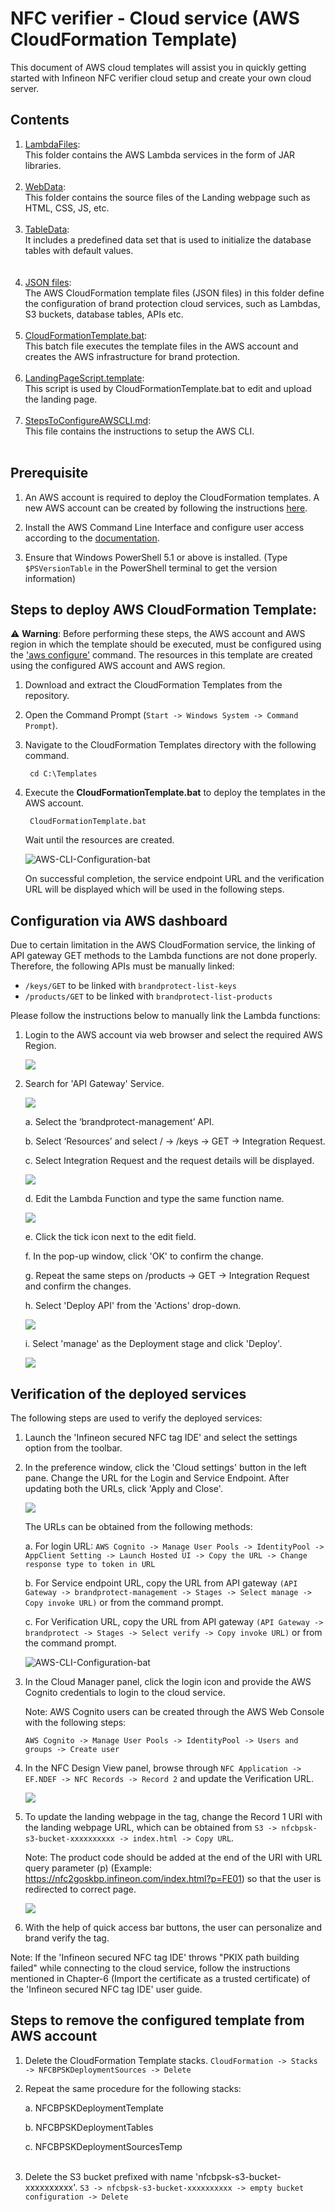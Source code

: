 # NFC verifier - Cloud service (AWS CloudFormation Template)
This document of AWS cloud templates will assist you in quickly getting started with Infineon NFC verifier cloud setup and create your own cloud server.

## Contents
1. [LambdaFiles](../AWSTemplates/LambdaFiles/):
    <br>This folder contains the AWS Lambda services in the form of JAR libraries.
    <br><br>
2. [WebData](../AWSTemplates/WebData/):
    <br>This folder contains the source files of the Landing webpage such as HTML, CSS, JS, etc.
    <br><br>
3. [TableData](../AWSTemplates/TableData/): <br>It includes a predefined data set that is used to initialize the database tables with default values.	
	<br><br>
4. [JSON files](../AWSTemplates/):
    <br>The AWS CloudFormation template files (JSON files) in this folder define the configuration of brand protection cloud services, such as Lambdas, S3 buckets, database tables, APIs etc.
    <br><br>
5.	[CloudFormationTemplate.bat](../AWSTemplates/): 
	<br>This batch file executes the template files in the AWS account and creates the AWS infrastructure for brand protection. 
	<br><br>
6.	[LandingPageScript.template](../AWSTemplates/):
	<br>This script is used by CloudFormationTemplate.bat to edit and upload the landing page.
	<br><br>
7.	[StepsToConfigureAWSCLI.md](../AWSTemplates/):
	<br>This file contains the instructions to setup the AWS CLI. 
	<br><br>

## Prerequisite
1. An AWS account is required to deploy the CloudFormation templates. A new AWS account can be created by following the instructions [here](https://aws.amazon.com/premiumsupport/knowledge-center/create-and-activate-aws-account/).

2. Install the AWS Command Line Interface and configure user access according to the [documentation](../AWSTemplates/StepsToConfigureAWSCLI.md).

3. Ensure that Windows PowerShell 5.1 or above is installed. (Type `$PSVersionTable` in the PowerShell terminal to get the version information)

## Steps to deploy AWS CloudFormation Template:
:warning: **Warning**: Before performing these steps, the AWS account and AWS region in which the template should be executed, must be configured using the ['aws configure'](../AWSTemplates/StepsToConfigureAWSCLI.md) command. The resources in this template are created using the configured AWS account and AWS region.<br>

1. Download and extract the CloudFormation Templates from the repository. 

2. Open the Command Prompt (`Start -> Windows System -> Command Prompt`).

3. Navigate to the CloudFormation Templates directory with the following command.

        cd C:\Templates

4. Execute the **CloudFormationTemplate.bat** to deploy the templates in the AWS account. 

        CloudFormationTemplate.bat

    Wait until the resources are created.

    ![AWS-CLI-Configuration-bat](../../Documents/Images/AWS-CLI-Configuration-bat.png)
    
    On successful completion, the service endpoint URL and the verification URL will be displayed which will be used in the following steps.

## Configuration via AWS dashboard

Due to certain limitation in the AWS CloudFormation service,
the linking of API gateway GET methods to the Lambda functions are not done properly. Therefore, the following APIs must be manually linked:
- `/keys/GET` to be linked with `brandprotect-list-keys`
- `/products/GET` to be linked with `brandprotect-list-products` 

Please follow the instructions below to manually link the Lambda functions:

1. Login to the AWS account via web browser and select the required AWS Region.

    ![](../../Documents/Images/AWS-Configuration-Step-01.png)

2. Search for 'API Gateway' Service.
    
    ![](../../Documents/Images/AWS-Configuration-Step-02.png)

    a. Select the ‘brandprotect-management’ API.

    b. Select ‘Resources’ and select / -> /keys -> GET -> Integration Request.

    c. Select Integration Request and the request details will be displayed.

    ![](../../Documents/Images/AWS-Configuration-Step-02-c.png)

    d. Edit the Lambda Function and type the same function name. 

    ![](../../Documents/Images/AWS-Configuration-Step-02-d.png)

    e. Click the tick icon next to the edit field.
    
    f. In the pop-up window, click 'OK' to confirm the change.
    
    g. Repeat the same steps on /products -> GET -> Integration Request and confirm the changes.
    
    h. Select 'Deploy API' from the 'Actions' drop-down.

    ![](../../Documents/Images/AWS-Configuration-Step-02-h.png)

    i. Select 'manage' as the Deployment stage and click 'Deploy'.

    ![](../../Documents/Images/AWS-Configuration-Step-02-i.png)


## Verification of the deployed services

The following steps are used to verify the deployed services:

1. Launch the 'Infineon secured NFC tag IDE' and select the settings option from the toolbar.

2. In the preference window, click the 'Cloud settings' button in the left pane. Change the URL for the Login and Service Endpoint. After updating both the URLs, click 'Apply and Close'.

    ![](../../Documents/Images/Verification-CloudFormation-Step-02.png)
   
   The URLs can be obtained from the following methods:
   
   a. For login URL: `AWS Cognito -> Manage User Pools -> IdentityPool -> AppClient Setting -> Launch Hosted UI -> Copy the URL -> Change response type to token in URL`

   b. For Service endpoint URL, copy the URL from API gateway `(API Gateway -> brandprotect-management -> Stages -> Select manage -> Copy invoke URL)` or from the command prompt.

   c. For Verification URL, copy the URL from API gateway `(API Gateway -> brandprotect -> Stages -> Select verify -> Copy invoke URL)` or from the command prompt.

   ![AWS-CLI-Configuration-bat](../../Documents/Images/AWS-CLI-Configuration-bat-output-urls.png)
   
3. In the Cloud Manager panel, click the login icon and provide the AWS Cognito credentials to login to the cloud service.
	
    Note: AWS Cognito users can be created through the AWS Web Console with the following steps: 
    
    `AWS Cognito -> Manage User Pools -> IdentityPool -> Users and groups -> Create user`

4. In the NFC Design View panel, browse through  `NFC Application -> EF.NDEF -> NFC Records -> Record 2` and update the Verification URL.

    ![](../../Documents/Images/Verification-CloudFormation-Step-05.png)

5. To update the landing webpage in the tag, change the Record 1 URI with the landing webpage URL, which can be obtained from `S3 -> nfcbpsk-s3-bucket-xxxxxxxxxx -> index.html -> Copy URL`.

    Note: The product code should be added at the end of the URI with URL query parameter (p) (Example: https://nfc2goskbp.infineon.com/index.html?p=FE01) so that the user is redirected to correct page.
    
    ![](../../Documents/Images/Verification-CloudFormation-Step-06.png)

6. With the help of quick access bar buttons, the user can personalize and brand verify the tag. 

 Note: If the 'Infineon secured NFC tag IDE' throws "PKIX path building failed" while connecting to the cloud service, follow the instructions mentioned in Chapter-6 (Import the certificate as a trusted certificate) of the 'Infineon secured NFC tag IDE' user guide.
## Steps to remove the configured template from AWS account 

1. Delete the CloudFormation Template stacks. 
    `CloudFormation -> Stacks -> NFCBPSKDeploymentSources -> Delete`
2. Repeat the same procedure for the following stacks:

    a. NFCBPSKDeploymentTemplate
        
    b. NFCBPSKDeploymentTables
        
    c. NFCBPSKDeploymentSourcesTemp <br> <br>

3. Delete the S3 bucket prefixed with name 'nfcbpsk-s3-bucket-xxxxxxxxxx'.
    `S3 -> nfcbpsk-s3-bucket-xxxxxxxxxx -> empty bucket configuration -> Delete`
